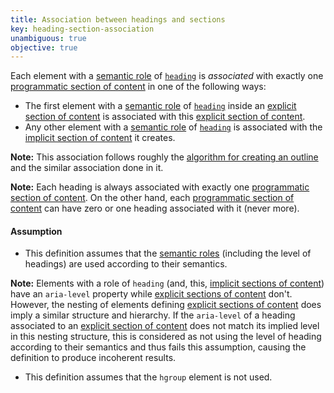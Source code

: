 ```yaml
---
title: Association between headings and sections
key: heading-section-association
unambiguous: true
objective: true
---
```


Each element with a [semantic role][] of [`heading`][heading] is _associated_ with exactly one [programmatic section of content][] in one of the following ways:

- The first element with a [semantic role][] of [`heading`][heading] inside an [explicit section of content][] is associated with this [explicit section of content][].
- Any other element with a [semantic role][] of [`heading`][heading] is associated with the [implicit section of content][] it creates.

**Note:** This association follows roughly the [algorithm for creating an outline][outline algorithm] and the similar association done in it.

**Note:** Each heading is always associated with exactly one [programmatic section of content][]. On the other hand, each [programmatic section of content][] can have zero or one heading associated with it (never more).

#### Assumption

- This definition assumes that the [semantic roles][semantic role] (including the level of headings) are used according to their semantics.

**Note:** Elements with a role of `heading` (and, this, [implicit sections of content][implicit section of content]) have an `aria-level` property while [explicit sections of content][explicit section of content] don't. However, the nesting of elements defining [explicit sections of content][explicit section of content] does imply a similar structure and hierarchy. If the `aria-level` of a heading associated to an [explicit section of content][] does not match its implied level in this nesting structure, this is considered as not using the level of heading according to their semantics and thus fails this assumption, causing the definition to produce incoherent results.

- This definition assumes that the `hgroup` element is not used.

[explicit section of content]: #explicit-section-of-content 'Definition of explicit section of content'
[heading]: https://www.w3.org/TR/wai-aria-1.1/#heading 'The heading role'
[implicit section of content]: #implicit-section-of-content 'Definition of implicit section of content'
[outline algorithm]: https://html.spec.whatwg.org/multipage/sections.html#outlines 'Definition of outline'
[programmatic section of content]: #programmatic-section-of-content 'Definition of programmatic section of content'
[semantic role]: #semantic-role 'Definition of semantic role'
